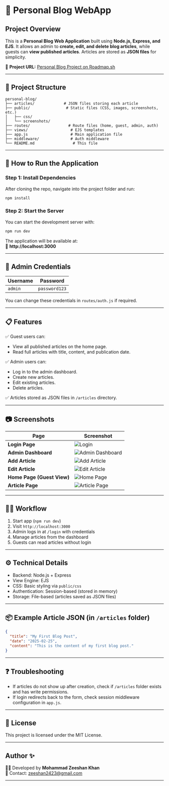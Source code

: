 # 📝 **Personal Blog WebApp**

## **Project Overview**

This is a **Personal Blog Web Application** built using **Node.js, Express, and EJS**. It allows an admin to **create, edit, and delete blog articles**, while guests can **view published articles**. Articles are stored as **JSON files** for simplicity.

🔗 **Project URL:** [Personal Blog Project on Roadmap.sh](https://roadmap.sh/projects/personal-blog)

---

## 📂 **Project Structure**

```
personal-blog/
├── articles/             # JSON files storing each article
├── public/                # Static files (CSS, images, screenshots, etc.)
│   ├── css/
│   └── screenshots/
├── routes/                 # Route files (home, guest, admin, auth)
├── views/                   # EJS templates
├── app.js                   # Main application file
├── middleware/              # Auth middleware
└── README.md                 # This file
```

---

## 🚀 **How to Run the Application**

### Step 1: Install Dependencies

After cloning the repo, navigate into the project folder and run:

```bash
npm install
```

### Step 2: Start the Server

You can start the development server with:

```bash
npm run dev
```

The application will be available at:  
🔗 **http://localhost:3000**

---

## 🔑 **Admin Credentials**

| Username | Password      |
| -------- | ------------- |
| `admin`  | `password123` |

You can change these credentials in `routes/auth.js` if required.

---

## 📋 **Features**

✅ Guest users can:

- View all published articles on the home page.
- Read full articles with title, content, and publication date.

✅ Admin users can:

- Log in to the admin dashboard.
- Create new articles.
- Edit existing articles.
- Delete articles.

✅ Articles stored as JSON files in `/articles` directory.

---

## 📷 **Screenshots**

| Page                       | Screenshot                                                 |
| -------------------------- | ---------------------------------------------------------- |
| **Login Page**             | ![Login](public/screenshots/login.png)                     |
| **Admin Dashboard**        | ![Admin Dashboard](public/screenshots/admin-dashboard.png) |
| **Add Article**            | ![Add Article](public/screenshots/add-article.png)         |
| **Edit Article**           | ![Edit Article](public/screenshots/edit-article.png)       |
| **Home Page (Guest View)** | ![Home Page](public/screenshots/home.png)                  |
| **Article Page**           | ![Article Page](public/screenshots/article.png)            |

---

## 🏃‍♂️ **Workflow**

1. Start app (`npm run dev`)
2. Visit `http://localhost:3000`
3. Admin logs in at `/login` with credentials
4. Manage articles from the dashboard
5. Guests can read articles without login

---

## ⚙️ **Technical Details**

- Backend: Node.js + Express
- View Engine: EJS
- CSS: Basic styling via `public/css`
- Authentication: Session-based (stored in memory)
- Storage: File-based (articles saved as JSON files)

---

## 📦 **Example Article JSON (in `/articles` folder)**

```json
{
  "title": "My First Blog Post",
  "date": "2025-02-25",
  "content": "This is the content of my first blog post."
}
```

---

## ❓ **Troubleshooting**

- If articles do not show up after creation, check if `/articles` folder exists and has write permissions.
- If login redirects back to the form, check session middleware configuration in `app.js`.

---

## 📄 **License**

This project is licensed under the MIT License.

---

## **Author** ✨

👨‍💻 Developed by **Mohammad Zeeshan Khan**  
📧 Contact: zeeshan2423@gmail.com

---
